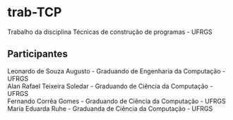 # trab-TCP
Trabalho da disciplina Técnicas de construção de programas - UFRGS


## Participantes 
Leonardo de Souza Augusto - Graduando de Engenharia da Computação - UFRGS	  
Alan Rafael Teixeira Soledar - Graduando de Ciência da Computação - UFRGS   
Fernando Corrêa Gomes - Graduando de Ciência da Computação - UFRGS  
Maria Eduarda Ruhe - Graduanda de Ciência da Computação - UFRGS

